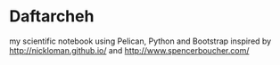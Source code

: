 Daftarcheh
==========

my scientific notebook using Pelican, Python and Bootstrap
inspired by http://nickloman.github.io/ and http://www.spencerboucher.com/
